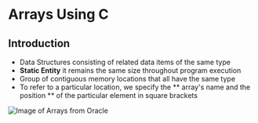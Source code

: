 # Arrays Using C

## Introduction

- Data Structures consisting of related data items of the same type
- **Static Entity** it remains the same size throughout program execution
- Group of contiguous memory locations that all have the same type
- To refer to a particular location, we specify the ** array's name and the position ** of the particular element in square brackets

![Image of Arrays from Oracle](https://docs.oracle.com/javase/tutorial/figures/java/objects-tenElementArray.gif)
